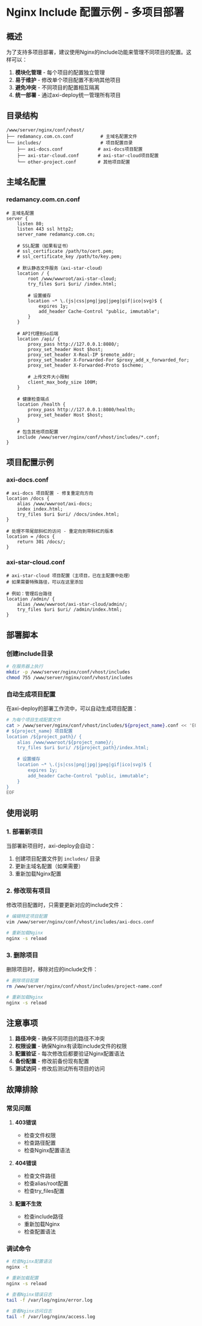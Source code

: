 # Nginx Include 配置示例 - 多项目部署

## 概述

为了支持多项目部署，建议使用Nginx的include功能来管理不同项目的配置。这样可以：

1. **模块化管理** - 每个项目的配置独立管理
2. **易于维护** - 修改单个项目配置不影响其他项目
3. **避免冲突** - 不同项目的配置相互隔离
4. **统一部署** - 通过axi-deploy统一管理所有项目

## 目录结构

```
/www/server/nginx/conf/vhost/
├── redamancy.com.cn.conf          # 主域名配置文件
└── includes/                      # 项目配置目录
    ├── axi-docs.conf             # axi-docs项目配置
    ├── axi-star-cloud.conf       # axi-star-cloud项目配置
    └── other-project.conf        # 其他项目配置
```

## 主域名配置

### redamancy.com.cn.conf

```nginx
# 主域名配置
server {
    listen 80;
    listen 443 ssl http2;
    server_name redamancy.com.cn;
    
    # SSL配置（如果有证书）
    # ssl_certificate /path/to/cert.pem;
    # ssl_certificate_key /path/to/key.pem;
    
    # 默认静态文件服务（axi-star-cloud）
    location / {
        root /www/wwwroot/axi-star-cloud;
        try_files $uri $uri/ /index.html;
        
        # 设置缓存
        location ~* \.(js|css|png|jpg|jpeg|gif|ico|svg)$ {
            expires 1y;
            add_header Cache-Control "public, immutable";
        }
    }
    
    # API代理到Go后端
    location /api/ {
        proxy_pass http://127.0.0.1:8080/;
        proxy_set_header Host $host;
        proxy_set_header X-Real-IP $remote_addr;
        proxy_set_header X-Forwarded-For $proxy_add_x_forwarded_for;
        proxy_set_header X-Forwarded-Proto $scheme;
        
        # 上传文件大小限制
        client_max_body_size 100M;
    }
    
    # 健康检查端点
    location /health {
        proxy_pass http://127.0.0.1:8080/health;
        proxy_set_header Host $host;
    }
    
    # 包含其他项目配置
    include /www/server/nginx/conf/vhost/includes/*.conf;
}
```

## 项目配置示例

### axi-docs.conf

```nginx
# axi-docs 项目配置 - 修复重定向方向
location /docs {
    alias /www/wwwroot/axi-docs;
    index index.html;
    try_files $uri $uri/ /docs/index.html;
}

# 处理不带尾部斜杠的访问 - 重定向到带斜杠的版本
location = /docs {
    return 301 /docs/;
}
```

### axi-star-cloud.conf

```nginx
# axi-star-cloud 项目配置（主项目，已在主配置中处理）
# 如果需要特殊路径，可以在这里添加

# 例如：管理后台路径
location /admin/ {
    alias /www/wwwroot/axi-star-cloud/admin/;
    try_files $uri $uri/ /admin/index.html;
}
```

## 部署脚本

### 创建include目录

```bash
# 在服务器上执行
mkdir -p /www/server/nginx/conf/vhost/includes
chmod 755 /www/server/nginx/conf/vhost/includes
```

### 自动生成项目配置

在axi-deploy的部署工作流中，可以自动生成项目配置：

```bash
# 为每个项目生成配置文件
cat > /www/server/nginx/conf/vhost/includes/${project_name}.conf << 'EOF'
# ${project_name} 项目配置
location /${project_path}/ {
    alias /www/wwwroot/${project_name}/;
    try_files $uri $uri/ /${project_path}/index.html;
    
    # 设置缓存
    location ~* \.(js|css|png|jpg|jpeg|gif|ico|svg)$ {
        expires 1y;
        add_header Cache-Control "public, immutable";
    }
}
EOF
```

## 使用说明

### 1. 部署新项目

当部署新项目时，axi-deploy会自动：

1. 创建项目配置文件到 `includes/` 目录
2. 更新主域名配置（如果需要）
3. 重新加载Nginx配置

### 2. 修改现有项目

修改项目配置时，只需要更新对应的include文件：

```bash
# 编辑特定项目配置
vim /www/server/nginx/conf/vhost/includes/axi-docs.conf

# 重新加载Nginx
nginx -s reload
```

### 3. 删除项目

删除项目时，移除对应的include文件：

```bash
# 删除项目配置
rm /www/server/nginx/conf/vhost/includes/project-name.conf

# 重新加载Nginx
nginx -s reload
```

## 注意事项

1. **路径冲突** - 确保不同项目的路径不冲突
2. **权限设置** - 确保Nginx有读取include文件的权限
3. **配置验证** - 每次修改后都要验证Nginx配置语法
4. **备份配置** - 修改前备份现有配置
5. **测试访问** - 修改后测试所有项目的访问

## 故障排除

### 常见问题

1. **403错误**
   - 检查文件权限
   - 检查路径配置
   - 检查Nginx配置语法

2. **404错误**
   - 检查文件路径
   - 检查alias/root配置
   - 检查try_files配置

3. **配置不生效**
   - 检查include路径
   - 重新加载Nginx
   - 检查配置语法

### 调试命令

```bash
# 检查Nginx配置语法
nginx -t

# 重新加载配置
nginx -s reload

# 查看Nginx错误日志
tail -f /var/log/nginx/error.log

# 查看Nginx访问日志
tail -f /var/log/nginx/access.log
``` 